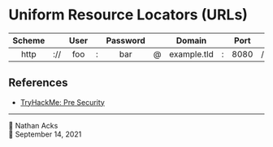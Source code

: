 # Uniform Resource Locators (URLs)

| Scheme |     | User |   | Password |   |    Domain   |   | Port |   |      Path      |   |    Query    |   |      Fragment     |
|:------:|:---:|:----:|:-:|:--------:|:-:|:-----------:|:-:|:----:|:-:|:--------------:|:-:|:-----------:|:-:|:-----------------:|
|  http  | :// |  foo | : |    bar   | @ | example.tld | : | 8080 | / | this/is/a/path | ? | id=1&task=1 | # | in_page_reference |

## References

* [TryHackMe: Pre Security](tryhackme-pre-security.md)

- - - -

<span aria-hidden="true">👤</span> Nathan Acks  
<span aria-hidden="true">📅</span> September 14, 2021
